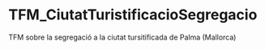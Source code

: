 # TFM_CiutatTuristificacioSegregacio
TFM sobre la segregació a la ciutat tursitificada de Palma (Mallorca)
